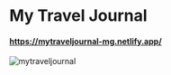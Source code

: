 # My Travel Journal
#### https://mytraveljournal-mg.netlify.app/
![mytraveljournal](https://user-images.githubusercontent.com/85064536/169510221-22c7cc4b-6707-4a69-9335-079fb0d13bfe.jpg)
